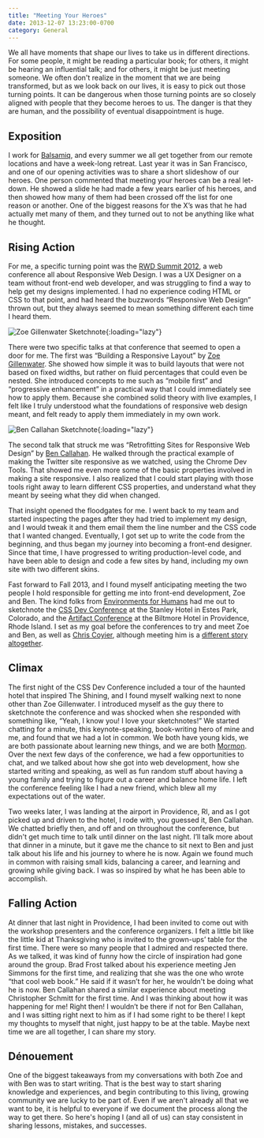 ```yaml
---
title: "Meeting Your Heroes"
date: 2013-12-07 13:23:00-0700
category: General
---
```

We all have moments that shape our lives to take us in different directions. For some people, it might be reading a particular book; for others, it might be hearing an influential talk; and for others, it might be just meeting someone. We often don't realize in the moment that we are being transformed, but as we look back on our lives, it is easy to pick out those turning points. It can be dangerous when those turning points are so closely aligned with people that they become heroes to us. The danger is that they are human, and the possibility of eventual disappointment is huge.

## Exposition
I work for [Balsamiq](https://balsamiq.com), and every summer we all get together from our remote locations and have a week-long retreat. Last year it was in San Francisco, and one of our opening activities was to share a short slideshow of our heroes. One person commented that meeting your heroes can be a real let-down. He showed a slide he had made a few years earlier of his heroes, and then showed how many of them had been crossed off the list for one reason or another. One of the biggest reasons for the X’s was that he had actually met many of them, and they turned out to not be anything like what he thought.

## Rising Action
For me, a specific turning point was the [RWD Summit 2012](https://environmentsforhumans.com/2012/responsive-web-design-summit/), a web conference all about Responsive Web Design. I was a UX Designer on a team without front-end web developer, and was struggling to find a way to help get my designs implemented. I had no experience coding HTML or CSS to that point, and had heard the buzzwords “Responsive Web Design” thrown out, but they always seemed to mean something different each time I heard them.

![Zoe Gillenwater Sketchnote](https://media.bennorris.org/images/rwd-summit-2012/zoe-sketchnotes.jpg){:loading="lazy"}

There were two specific talks at that conference that seemed to open a door for me. The first was “Building a Responsive Layout” by [Zoe Gillenwater](https://twitter.com/zomigi). She showed how simple it was to build layouts that were not based on fixed widths, but rather on fluid percentages that could even be nested. She introduced concepts to me such as “mobile first” and “progressive enhancement” in a practical way that I could immediately see how to apply them. Because she combined solid theory with live examples, I felt like I truly understood what the foundations of responsive web design meant, and felt ready to apply them immediately in my own work.

![Ben Callahan Sketchnote](https://media.bennorris.org/rwd-summit-2012/ben-sketchnotes.jpg){:loading="lazy"}

The second talk that struck me was “Retrofitting Sites for Responsive Web Design” by [Ben Callahan](https://twitter.com/bencallahan). He walked through the practical example of making the Twitter site responsive as we watched, using the Chrome Dev Tools. That showed me even more some of the basic properties involved in making a site responsive. I also realized that I could start playing with those tools right away to learn different CSS properties, and understand what they meant by seeing what they did when changed.

That insight opened the floodgates for me. I went back to my team and started inspecting the pages after they had tried to implement my design, and I would tweak it and them email them the line number and the CSS code that I wanted changed. Eventually, I got set up to write the code from the beginning, and thus began my journey into becoming a front-end designer. Since that time, I have progressed to writing production-level code, and have been able to design and code a few sites by hand, including my own site with two different skins.

Fast forward to Fall 2013, and I found myself anticipating meeting the two people I hold responsible for getting me into front-end development, Zoe and Ben. The kind folks from [Environments for Humans](https://environmentsforhumans.com/) had me out to sketchnote the [CSS Dev Conference](https://2013.cssdevconf.com/) at the Stanley Hotel in Estes Park, Colorado, and the [Artifact Conference](http://artifactconf.com/) at the Biltmore Hotel in Providence, Rhode Island. I set as my goal before the conferences to try and meet Zoe and Ben, as well as [Chris Coyier](https://twitter.com/chriscoyier), although meeting him is a [different story altogether](https://bennorris.org/2013/12/08/my-own-cars-moment/).

## Climax
The first night of the CSS Dev Conference included a tour of the haunted hotel that inspired The Shining, and I found myself walking next to none other than Zoe Gillenwater. I introduced myself as the guy there to sketchnote the conference and was shocked when she responded with something like, “Yeah, I know you! I love your sketchnotes!” We started chatting for a minute, this keynote-speaking, book-writing hero of mine and me, and found that we had a lot in common. We both have young kids, we are both passionate about learning new things, and we are both [Mormon](https://www.mormon.org). Over the next few days of the conference, we had a few opportunities to chat, and we talked about how she got into web development, how she started writing and speaking, as well as fun random stuff about having a young family and trying to figure out a career and balance home life. I left the conference feeling like I had a new friend, which blew all my expectations out of the water.

Two weeks later, I was landing at the airport in Providence, RI, and as I got picked up and driven to the hotel, I rode with, you guessed it, Ben Callahan. We chatted briefly then, and off and on throughout the conference, but didn't get much time to talk until dinner on the last night. I’ll talk more about that dinner in a minute, but it gave me the chance to sit next to Ben and just talk about his life and his journey to where he is now. Again we found much in common with raising small kids, balancing a career, and learning and growing while giving back. I was so inspired by what he has been able to accomplish.

## Falling Action
At dinner that last night in Providence, I had been invited to come out with the workshop presenters and the conference organizers. I felt a little bit like the little kid at Thanksgiving who is invited to the grown-ups’ table for the first time. There were so many people that I admired and respected there. As we talked, it was kind of funny how the circle of inspiration had gone around the group. Brad Frost talked about his experience meeting Jen Simmons for the first time, and realizing that she was the one who wrote “that cool web book.” He said if it wasn’t for her, he wouldn't be doing what he is now. Ben Callahan shared a similar experience about meeting Christopher Schmitt for the first time. And I was thinking about how it was happening for me! Right then! I wouldn’t be there if not for Ben Callahan, and I was sitting right next to him as if I had some right to be there! I kept my thoughts to myself that night, just happy to be at the table. Maybe next time we are all together, I can share my story.

## Dénouement
One of the biggest takeaways from my conversations with both Zoe and with Ben was to start writing. That is the best way to start sharing knowledge and experiences, and begin contributing to this living, growing community we are lucky to be part of. Even if we aren't already all that we want to be, it is helpful to everyone if we document the process along the way to get there. So here's hoping I (and all of us) can stay consistent in sharing lessons, mistakes, and successes.
